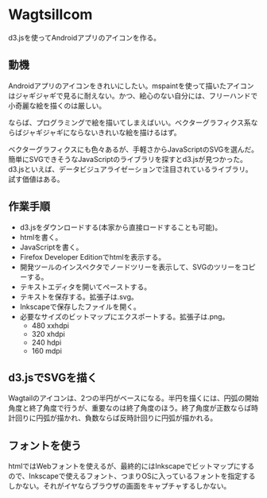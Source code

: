 WagtsilIcom
====

d3.jsを使ってAndroidアプリのアイコンを作る。

動機
----

Androidアプリのアイコンをきれいにしたい。mspaintを使って描いたアイコンはジャギジャギで見るに耐えない。かつ、絵心のない自分には、フリーハンドで小奇麗な絵を描くのは厳しい。

ならば、プログラミングで絵を描いてしまえばいい。ベクターグラフィクス系ならばジャギジャギにならないきれいな絵を描けるはず。

ベクターグラフィクスにも色々あるが、手軽さからJavaScriptのSVGを選んだ。簡単にSVGできそうなJavaScriptのライブラリを探すとd3.jsが見つかった。d3.jsといえば、データビジュアライゼーションで注目されているライブラリ。試す価値はある。

作業手順
----

* d3.jsをダウンロードする(本家から直接ロードすることも可能)。
* htmlを書く。
* JavaScriptを書く。
* Firefox Developer Editionでhtmlを表示する。
* 開発ツールのインスペクタでノードツリーを表示して、SVGのツリーをコピーする。
* テキストエディタを開いてペーストする。
* テキストを保存する。拡張子は.svg。
* Inkscapeで保存したファイルを開く。
* 必要なサイズのビットマップにエクスポートする。拡張子は.png。
  * 480 xxhdpi
  * 320 xhdpi
  * 240 hdpi
  * 160 mdpi

d3.jsでSVGを描く
----

Wagtailのアイコンは、2つの半円がベースになる。半円を描くには、円弧の開始角度と終了角度で行うが、重要なのは終了角度のほう。終了角度が正数ならば時計回りに円弧が描かれ、負数ならば反時計回りに円弧が描かれる。

フォントを使う
----

htmlではWebフォントを使えるが、最終的にはInkscapeでビットマップにするので、Inkscapeで使えるフォント、つまりOSに入っているフォントを指定するしかない。それがイヤならブラウザの画面をキャプチャするしかない。
